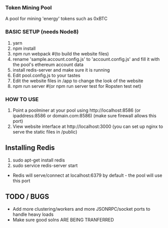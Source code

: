 ### Token Mining Pool  

A pool for mining 'energy' tokens such as 0xBTC



### BASIC SETUP  (needs Node8)
1. yarn
2. npm install
3. npm run webpack  #(to build the website files)
4. rename 'sample.account.config.js' to 'account.config.js' and fill it with the pool's ethereum account data
5. install redis-server and make sure it is running
6. Edit pool.config.js to your tastes
7. Edit the website files in /app  to change the look of the website 
8. npm run server #(or npm run server test for Ropsten test net) 


### HOW TO USE
1. Point a poolminer at your pool using http://localhost:8586  (or ipaddress:8586 or domain.com:8586)  (make sure firewall allows this port) 
2. View website interface at http://localhost:3000 (you can set up nginx to serve the static files in /public)


## Installing Redis  
  1. sudo apt-get install redis
  2. sudo service redis-server start 
  
   - Redis will serve/connect at localhost:6379 by default - the pool will use this port



## TODO / BUGS 
- Add more clustering/workers and more JSONRPC/socket ports to handle heavy loads 
- Make sure good solns ARE BEING TRANFERRED 
